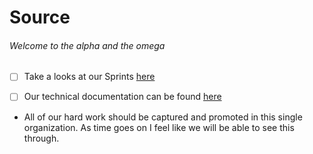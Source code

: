 # Source

###### Welcome to the alpha and the omega

-[ ] Take a looks at our Sprints
[here](https://github.com/Presentee/sprints)

-[ ] Our technical documentation can be found [here](https://github.com/Presentee/technical-documents)

- All of our hard work should be captured and promoted in this single organization. As time goes on I feel like we will be able to see this through.

